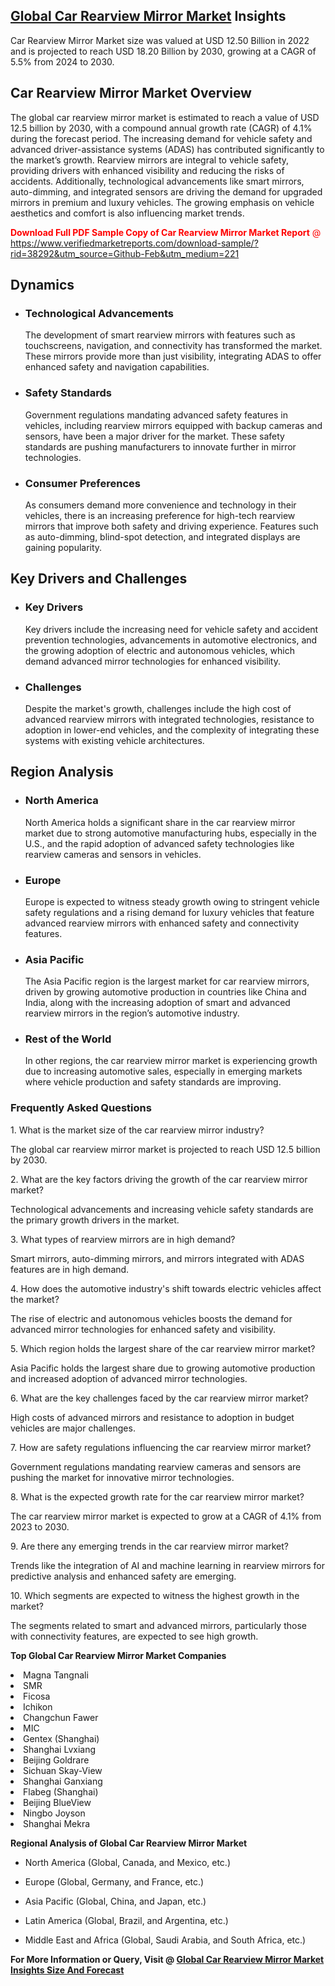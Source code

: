 <h2><a href="https://www.verifiedmarketreports.com/download-sample/?rid=38292&amp;utm_source=Github&amp;utm_medium=221" target="_blank">Global Car Rearview Mirror Market</a> Insights</h2><p>Car Rearview Mirror Market size was valued at USD 12.50 Billion in 2022 and is projected to reach USD 18.20 Billion by 2030, growing at a CAGR of 5.5% from 2024 to 2030.</p><p> <h2>Car Rearview Mirror Market Overview</h2> <p>The global car rearview mirror market is estimated to reach a value of USD 12.5 billion by 2030, with a compound annual growth rate (CAGR) of 4.1% during the forecast period. The increasing demand for vehicle safety and advanced driver-assistance systems (ADAS) has contributed significantly to the market’s growth. Rearview mirrors are integral to vehicle safety, providing drivers with enhanced visibility and reducing the risks of accidents. Additionally, technological advancements like smart mirrors, auto-dimming, and integrated sensors are driving the demand for upgraded mirrors in premium and luxury vehicles. The growing emphasis on vehicle aesthetics and comfort is also influencing market trends.</p> <p><p><span class=""><span style="color: #ff0000;"><strong>Download Full PDF Sample Copy of Car Rearview Mirror Market Report</strong> @ </span><a href="https://www.verifiedmarketreports.com/download-sample/?rid=38292&amp;utm_source=Github-Feb&amp;utm_medium=221" target="_blank">https://www.verifiedmarketreports.com/download-sample/?rid=38292&amp;utm_source=Github-Feb&amp;utm_medium=221</a></span></p></p> <h2>Dynamics</h2> <ul> <li> <h3>Technological Advancements</h3> <p>The development of smart rearview mirrors with features such as touchscreens, navigation, and connectivity has transformed the market. These mirrors provide more than just visibility, integrating ADAS to offer enhanced safety and navigation capabilities.</p> </li> <li> <h3>Safety Standards</h3> <p>Government regulations mandating advanced safety features in vehicles, including rearview mirrors equipped with backup cameras and sensors, have been a major driver for the market. These safety standards are pushing manufacturers to innovate further in mirror technologies.</p> </li> <li> <h3>Consumer Preferences</h3> <p>As consumers demand more convenience and technology in their vehicles, there is an increasing preference for high-tech rearview mirrors that improve both safety and driving experience. Features such as auto-dimming, blind-spot detection, and integrated displays are gaining popularity.</p> </li> </ul> <h2>Key Drivers and Challenges</h2> <ul> <li> <h3>Key Drivers</h3> <p>Key drivers include the increasing need for vehicle safety and accident prevention technologies, advancements in automotive electronics, and the growing adoption of electric and autonomous vehicles, which demand advanced mirror technologies for enhanced visibility.</p> </li> <li> <h3>Challenges</h3> <p>Despite the market's growth, challenges include the high cost of advanced rearview mirrors with integrated technologies, resistance to adoption in lower-end vehicles, and the complexity of integrating these systems with existing vehicle architectures.</p> </li> </ul> <h2>Region Analysis</h2> <ul> <li> <h3>North America</h3> <p>North America holds a significant share in the car rearview mirror market due to strong automotive manufacturing hubs, especially in the U.S., and the rapid adoption of advanced safety technologies like rearview cameras and sensors in vehicles.</p> </li> <li> <h3>Europe</h3> <p>Europe is expected to witness steady growth owing to stringent vehicle safety regulations and a rising demand for luxury vehicles that feature advanced rearview mirrors with enhanced safety and connectivity features.</p> </li> <li> <h3>Asia Pacific</h3> <p>The Asia Pacific region is the largest market for car rearview mirrors, driven by growing automotive production in countries like China and India, along with the increasing adoption of smart and advanced rearview mirrors in the region’s automotive industry.</p> </li> <li> <h3>Rest of the World</h3> <p>In other regions, the car rearview mirror market is experiencing growth due to increasing automotive sales, especially in emerging markets where vehicle production and safety standards are improving.</p> </li> </ul> <h3>Frequently Asked Questions</h3> <p>1. What is the market size of the car rearview mirror industry?</p> <p>The global car rearview mirror market is projected to reach USD 12.5 billion by 2030.</p> <p>2. What are the key factors driving the growth of the car rearview mirror market?</p> <p>Technological advancements and increasing vehicle safety standards are the primary growth drivers in the market.</p> <p>3. What types of rearview mirrors are in high demand?</p> <p>Smart mirrors, auto-dimming mirrors, and mirrors integrated with ADAS features are in high demand.</p> <p>4. How does the automotive industry's shift towards electric vehicles affect the market?</p> <p>The rise of electric and autonomous vehicles boosts the demand for advanced mirror technologies for enhanced safety and visibility.</p> <p>5. Which region holds the largest share of the car rearview mirror market?</p> <p>Asia Pacific holds the largest share due to growing automotive production and increased adoption of advanced mirror technologies.</p> <p>6. What are the key challenges faced by the car rearview mirror market?</p> <p>High costs of advanced mirrors and resistance to adoption in budget vehicles are major challenges.</p> <p>7. How are safety regulations influencing the car rearview mirror market?</p> <p>Government regulations mandating rearview cameras and sensors are pushing the market for innovative mirror technologies.</p> <p>8. What is the expected growth rate for the car rearview mirror market?</p> <p>The car rearview mirror market is expected to grow at a CAGR of 4.1% from 2023 to 2030.</p> <p>9. Are there any emerging trends in the car rearview mirror market?</p> <p>Trends like the integration of AI and machine learning in rearview mirrors for predictive analysis and enhanced safety are emerging.</p> <p>10. Which segments are expected to witness the highest growth in the market?</p> <p>The segments related to smart and advanced mirrors, particularly those with connectivity features, are expected to see high growth.</p> </p><p><strong>Top Global Car Rearview Mirror Market Companies</strong></p><div data-test-id=""><p><li>Magna Tangnali</li><li> SMR</li><li> Ficosa</li><li> Ichikon</li><li> Changchun Fawer</li><li> MIC</li><li> Gentex (Shanghai)</li><li> Shanghai Lvxiang</li><li> Beijing Goldrare</li><li> Sichuan Skay-View</li><li> Shanghai Ganxiang</li><li> Flabeg (Shanghai)</li><li> Beijing BlueView</li><li> Ningbo Joyson</li><li> Shanghai Mekra</li></p><div><strong>Regional Analysis of&nbsp;Global Car Rearview Mirror Market</strong></div><ul><li dir="ltr"><p dir="ltr">North America&nbsp;(Global, Canada, and Mexico, etc.)</p></li><li dir="ltr"><p dir="ltr">Europe (Global, Germany, and France, etc.)</p></li><li dir="ltr"><p dir="ltr">Asia Pacific&nbsp;(Global, China, and Japan, etc.)</p></li><li dir="ltr"><p dir="ltr">Latin America&nbsp;(Global, Brazil, and Argentina, etc.)</p></li><li dir="ltr">Middle East and Africa&nbsp;(Global, Saudi Arabia, and South Africa, etc.)</li></ul><p><strong>For More Information or Query, Visit @&nbsp;</strong><strong><a href="https://www.verifiedmarketreports.com/product/global-car-rearview-mirror-market-2019-by-manufacturers-regions-type-and-application-forecast-to-2024/?utm_source=Github&amp;utm_medium=221" target="_blank">Global Car Rearview Mirror Market Insights Size And Forecast</a></strong></p></div>
